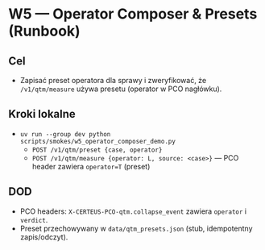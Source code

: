 <!--
+-------------------------------------------------------------+
|                          CERTEUS                            |
+-------------------------------------------------------------+
| FILE: docs/runbooks/w5_operator_composer.md                |
| ROLE: Docs runbook.                                          |
| PLIK: docs/runbooks/w5_operator_composer.md                |
| ROLA: Runbook dokumentacji.                                  |
+-------------------------------------------------------------+
-->

# W5 — Operator Composer & Presets (Runbook)

## Cel
- Zapisać preset operatora dla sprawy i zweryfikować, że `/v1/qtm/measure` używa presetu (operator w PCO nagłówku).

## Kroki lokalne
- `uv run --group dev python scripts/smokes/w5_operator_composer_demo.py`
  - `POST /v1/qtm/preset {case, operator}`
  - `POST /v1/qtm/measure {operator: L, source: <case>}` — PCO header zawiera `operator=T` (preset)

## DOD
- PCO headers: `X-CERTEUS-PCO-qtm.collapse_event` zawiera `operator` i `verdict`.
- Preset przechowywany w `data/qtm_presets.json` (stub, idempotentny zapis/odczyt).

